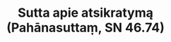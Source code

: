 ---
layout: page
title: 'Sutta apie atsikratymą (Pahānasuttaṃ, SN 46.74)'
category: susijusios suttos
index: 
sortIndex: 46074
tags: 
suttacentral: sn46.74
---